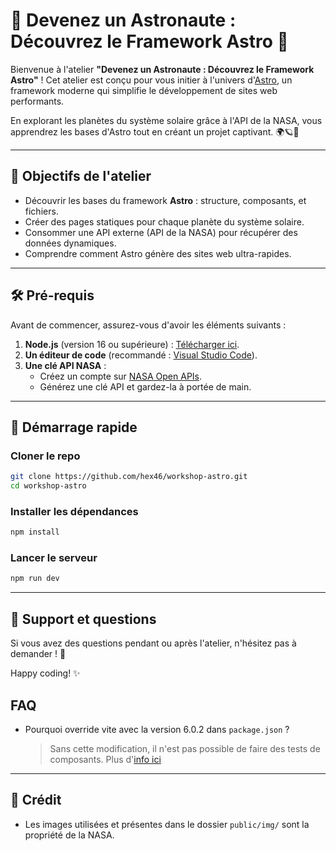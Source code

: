 # 🌌 Devenez un Astronaute : Découvrez le Framework Astro 🚀

Bienvenue à l'atelier **"Devenez un Astronaute : Découvrez le Framework Astro"** ! Cet atelier est conçu pour vous initier à l'univers d'[Astro](https://astro.build/), un framework moderne qui simplifie le développement de sites web performants.

En explorant les planètes du système solaire grâce à l'API de la NASA, vous apprendrez les bases d'Astro tout en créant un projet captivant. 🌍🪐🌠

---

## 🎯 Objectifs de l'atelier

- Découvrir les bases du framework **Astro** : structure, composants, et fichiers.
- Créer des pages statiques pour chaque planète du système solaire.
- Consommer une API externe (API de la NASA) pour récupérer des données dynamiques.
- Comprendre comment Astro génère des sites web ultra-rapides.

---

## 🛠️ Pré-requis

Avant de commencer, assurez-vous d'avoir les éléments suivants :

1. **Node.js** (version 16 ou supérieure) : [Télécharger ici](https://nodejs.org/).
2. **Un éditeur de code** (recommandé : [Visual Studio Code](https://code.visualstudio.com/)).
3. **Une clé API NASA** :
   - Créez un compte sur [NASA Open APIs](https://api.nasa.gov/).
   - Générez une clé API et gardez-la à portée de main.

---

## 🚀 Démarrage rapide

### Cloner le repo

```bash
git clone https://github.com/hex46/workshop-astro.git
cd workshop-astro
```

### Installer les dépendances

```bash
npm install
```

### Lancer le serveur

```bash
npm run dev
```

---

## 💬 Support et questions

Si vous avez des questions pendant ou après l'atelier, n'hésitez pas à demander ! 🚀

Happy coding! ✨

## FAQ

- Pourquoi override vite avec la version 6.0.2 dans `package.json` ?
  > Sans cette modification, il n'est pas possible de faire des tests de composants.
  > Plus d'[info ici](https://github.com/withastro/astro/issues/12662#issuecomment-2523630127)

---

## 🙏 Crédit

- Les images utilisées et présentes dans le dossier `public/img/` sont la propriété de la NASA.
